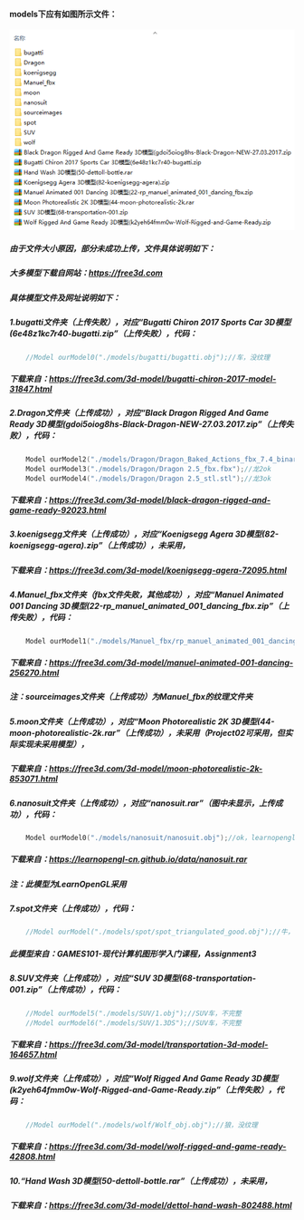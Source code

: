 #### models下应有如图所示文件：
<img src="./models文件.png" width="600"/> <br/>
##### 由于文件大小原因，部分未成功上传，文件具体说明如下：
##### 大多模型下载自网站：https://free3d.com
##### 具体模型文件及网址说明如下：
##### 1.bugatti文件夹（上传失败），对应“Bugatti Chiron 2017 Sports Car 3D模型(6e48z1kc7r40-bugatti.zip”（上传失败），代码：
``` c++
    //Model ourModel0("./models/bugatti/bugatti.obj");//车，没纹理
```
##### 下载来自：https://free3d.com/3d-model/bugatti-chiron-2017-model-31847.html
##### 2.Dragon文件夹（上传成功），对应“Black Dragon Rigged And Game Ready 3D模型(gdoi5oiog8hs-Black-Dragon-NEW-27.03.2017.zip”（上传失败），代码：
``` c++
    Model ourModel2("./models/Dragon/Dragon_Baked_Actions_fbx_7.4_binary.fbx");//龙1ok
    Model ourModel3("./models/Dragon/Dragon 2.5_fbx.fbx");//龙2ok
    Model ourModel4("./models/Dragon/Dragon 2.5_stl.stl");//龙3ok
```
##### 下载来自：https://free3d.com/3d-model/black-dragon-rigged-and-game-ready-92023.html
##### 3.koenigsegg文件夹（上传成功），对应“Koenigsegg Agera 3D模型(82-koenigsegg-agera).zip”（上传成功），未采用，
##### 下载来自：https://free3d.com/3d-model/koenigsegg-agera-72095.html
##### 4.Manuel_fbx文件夹（fbx文件失败，其他成功），对应“Manuel Animated 001 Dancing 3D模型(22-rp_manuel_animated_001_dancing_fbx.zip”（上传失败），代码：
``` c++
    Model ourModel1("./models/Manuel_fbx/rp_manuel_animated_001_dancing.fbx");//人ok，sourceimages纹理
```
##### 下载来自：https://free3d.com/3d-model/manuel-animated-001-dancing-256270.html
##### 注：sourceimages文件夹（上传成功）为Manuel_fbx的纹理文件夹
##### 5.moon文件夹（上传成功），对应“Moon Photorealistic 2K 3D模型(44-moon-photorealistic-2k.rar”（上传成功），未采用（Project02可采用，但实际实现未采用模型），
##### 下载来自：https://free3d.com/3d-model/moon-photorealistic-2k-853071.html
##### 6.nanosuit文件夹（上传成功），对应“nanosuit.rar”（图中未显示，上传成功），代码：
``` c++
    Model ourModel0("./models/nanosuit/nanosuit.obj");//ok，learnopengl-cn
```
##### 下载来自：https://learnopengl-cn.github.io/data/nanosuit.rar
##### 注：此模型为LearnOpenGL采用
##### 7.spot文件夹（上传成功），代码：
``` c++
    //Model ourModel("./models/spot/spot_triangulated_good.obj");//牛，没纹理文件.mtl
```
##### 此模型来自：GAMES101-现代计算机图形学入门课程，Assignment3
##### 8.SUV文件夹（上传成功），对应“SUV 3D模型(68-transportation-001.zip”（上传成功），代码：
``` c++
    //Model ourModel5("./models/SUV/1.obj");//SUV车，不完整
    //Model ourModel6("./models/SUV/1.3DS");//SUV车，不完整
```
##### 下载来自：https://free3d.com/3d-model/transportation-3d-model-164657.html
##### 9.wolf文件夹（上传成功），对应“Wolf Rigged And Game Ready 3D模型(k2yeh64fmm0w-Wolf-Rigged-and-Game-Ready.zip”（上传失败），代码：
``` c++
    //Model ourModel("./models/wolf/Wolf_obj.obj");//狼，没纹理
```
##### 下载来自：https://free3d.com/3d-model/wolf-rigged-and-game-ready-42808.html
##### 10.“Hand Wash 3D模型(50-dettoll-bottle.rar”（上传成功），未采用，
##### 下载来自：https://free3d.com/3d-model/dettol-hand-wash-802488.html
